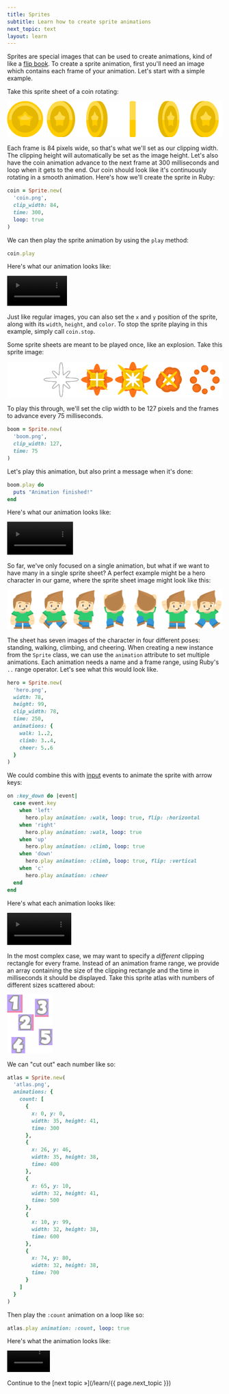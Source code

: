```yaml
---
title: Sprites
subtitle: Learn how to create sprite animations
next_topic: text
layout: learn
---
```


Sprites are special images that can be used to create animations, kind of like a [flip book](https://en.wikipedia.org/wiki/Flip_book). To create a sprite animation, first you'll need an image which contains each frame of your animation. Let's start with a simple example.

Take this sprite sheet of a coin rotating:

<img class="sprite-sheet" src="/assets/img/learn/coin.png">

Each frame is 84 pixels wide, so that's what we'll set as our clipping width. The clipping height will automatically be set as the image height. Let's also have the coin animation advance to the next frame at 300 milliseconds and loop when it gets to the end. Our coin should look like it's continuously rotating in a smooth animation. Here's how we'll create the sprite in Ruby:

```ruby
coin = Sprite.new(
  'coin.png',
  clip_width: 84,
  time: 300,
  loop: true
)
```

We can then play the sprite animation by using the `play` method:

```ruby
coin.play
```

Here's what our animation looks like:

<video width="140" class="sprite-video" src="/assets/img/learn/coin.mp4" autoplay loop muted playsinline></video>

Just like regular images, you can also set the `x` and `y` position of the sprite, along with its `width`, `height`, and `color`. To stop the sprite playing in this example, simply call `coin.stop`.

Some sprite sheets are meant to be played once, like an explosion. Take this sprite image:

<img class="sprite-sheet" src="/assets/img/learn/boom.png">

To play this through, we'll set the clip width to be 127 pixels and the frames to advance every 75 milliseconds.

```ruby
boom = Sprite.new(
  'boom.png',
  clip_width: 127,
  time: 75
)
```

Let's play this animation, but also print a message when it's done:

```ruby
boom.play do
  puts "Animation finished!"
end
```

Here's what our animation looks like:

<video width="154" class="sprite-video" src="/assets/img/learn/boom.mp4" autoplay loop muted playsinline></video>

So far, we've only focused on a single animation, but what if we want to have many in a single sprite sheet? A perfect example might be a hero character in our game, where the sprite sheet image might look like this:

<img class="sprite-sheet" src="/assets/img/learn/hero.png">

The sheet has seven images of the character in four different poses: standing, walking, climbing, and cheering. When creating a new instance from the `Sprite` class, we can use the `animation` attribute to set multiple animations. Each animation needs a name and a frame range, using Ruby's `..` range operator. Let's see what this would look like.

```ruby
hero = Sprite.new(
  'hero.png',
  width: 78,
  height: 99,
  clip_width: 78,
  time: 250,
  animations: {
    walk: 1..2,
    climb: 3..4,
    cheer: 5..6
  }
)
```

We could combine this with [input](/learn/input) events to animate the sprite with arrow keys:

```ruby
on :key_down do |event|
  case event.key
    when 'left'
      hero.play animation: :walk, loop: true, flip: :horizontal
    when 'right'
      hero.play animation: :walk, loop: true
    when 'up'
      hero.play animation: :climb, loop: true
    when 'down'
      hero.play animation: :climb, loop: true, flip: :vertical
    when 'c'
      hero.play animation: :cheer
  end
end
```

Here's what each animation looks like:

<video width="150" class="sprite-video" src="/assets/img/learn/hero.mp4" autoplay loop muted playsinline></video>

In the most complex case, we may want to specify a _different_ clipping rectangle for every frame. Instead of an animation frame range, we provide an array containing the size of the clipping rectangle and the time in milliseconds it should be displayed. Take this sprite atlas with numbers of different sizes scattered about:

<img class="sprite-sheet" src="/assets/img/learn/atlas.png">

We can "cut out" each number like so:


```ruby
atlas = Sprite.new(
  'atlas.png',
  animations: {
    count: [
      {
        x: 0, y: 0,
        width: 35, height: 41,
        time: 300
      },
      {
        x: 26, y: 46,
        width: 35, height: 38,
        time: 400
      },
      {
        x: 65, y: 10,
        width: 32, height: 41,
        time: 500
      },
      {
        x: 10, y: 99,
        width: 32, height: 38,
        time: 600
      },
      {
        x: 74, y: 80,
        width: 32, height: 38,
        time: 700
      }
    ]
  }
)
```

Then play the `:count` animation on a loop like so:

```ruby
atlas.play animation: :count, loop: true
```

Here's what the animation looks like:

<video width="100" class="sprite-video" src="/assets/img/learn/atlas.mp4" autoplay loop muted playsinline></video>

Continue to the [next topic »](/learn/{{ page.next_topic }})
